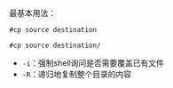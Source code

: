最基本用法：

`#cp source destination`

`#cp source destination/`

* `-i`：强制shell询问是否需要覆盖已有文件
* `-R`：递归地复制整个目录的内容